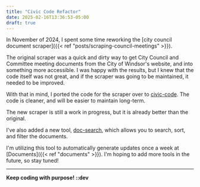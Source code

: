 ```yaml
---
title: "Civic Code Refactor"
date: 2025-02-16T13:36:53-05:00
draft: true
---
```


In November of 2024, I spent some time reworking the [city council document scraper]({{< ref "posts/scraping-council-meetings" >}}).

The original scraper was a quick and dirty way to get City Council and Committee meeting documents from the City of Windsor's website, and into something more accessible. I was happy with the results, but I knew that the code itself was not great, and if the scraper was going to be maintained, it needed to be improved.

With that in mind, I ported the code for the scraper over to [civic-code](https://github.com/dntiontk/civic-code). The code is cleaner, and will be easier to maintain long-term.

The new scraper is still a work in progress, but it is already better than the original.

I've also added a new tool, [doc-search](https://github.com/dntiontk/civic-code?tab=readme-ov-file#doc-search), which allows you to search, sort, and filter the documents.

I'm utilizing this tool to automatically generate updates once a week at [Documents]({{< ref "documents" >}}). I'm hoping to add more tools in the future, so stay tuned!

---

**Keep coding with purpose!  ::dev**

